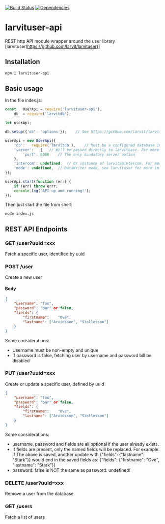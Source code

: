 [![Build Status](https://travis-ci.org/larvit/larvituser-api.svg?branch=master)](https://travis-ci.org/larvit/larvituser-api) [![Dependencies](https://david-dm.org/larvit/larvituser-api.svg)](https://david-dm.org/larvit/larvituser-api.svg)

# larvituser-api

REST http API module wrapper around the user library [larvituser(https://github.com/larvit/larvituser)]

## Installation

```bash
npm i larvituser-api
```

## Basic usage

In the file index.js:

```javascript
const	UserApi	= require('larvituser-api'),
	db	= require('larvitdb');

let	userApi;

db.setup({'db': 'options'});	// See https://github.com/larvit/larvitdb for details

userApi	= new UserApi({
	'db':	require('larvitdb'),	// Must be a configured database instance
	'server':	{	// Will be passed directly to larvitbase. For more info see: https://github.com/larvit/larvitbase
		'port':	8080	// The only mandatory server option
	},
	'intercom':	undefined,	// Or instance of larvitamintercom. For more info see: https://github.com/larvit/larvitamintercom
	'mode':	undefined,	// DataWriter mode, see larvituser for more info: https://github.com/larvit/larvituser
});

userApi.start(function (err) {
	if (err) throw errr;
	console.log('API up and running!');
});
```

Then just start the file from shell:

```bash
node index.js
```

## REST API Endpoints

### GET /user?uuid=xxx

Fetch a specific user, identified by uuid

### POST /user

Create a new user

#### Body

```json
{
	"username":	"foo",
	"password":	"bar" or false,
	"fields": {
		"firstname":	"Ove",
		"lastname":	["Arvidsson", "Stollesson"]
	}
}
```

Some considerations:

* Username must be non-empty and unique
* If password is false, fetching user by username and password bill be disabled

### PUT /user?uuid=xxx

Create or update a specific user, defined by uuid

```json
{
	"username":	"foo",
	"password":	"bar" or false,
	"fields": {
		"firstname":	"Ove",
		"lastname":	["Arvidsson", "Stollesson"]
	}
}
```

Some considerations:

* username, password and fields are all optional if the user already exists.
* If fields are present, only the named fields will be replaced. For example: if The above is saved, another update with {"fields": {"lastname": "Stark"}} would end in the saved fields as: {"fields": {"firstname": "Ove", "lastname": "Stark"}}
* password: false is NOT the same as password: undefined!

### DELETE /user?uuid=xxx

Remove a user from the database

### GET /users

Fetch a list of users
